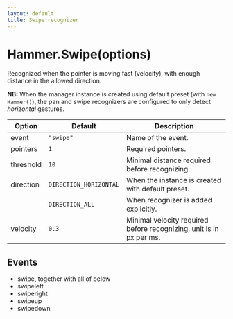 ```yaml
---
layout: default
title: Swipe recognizer
---
```


# Hammer.Swipe(options)
Recognized when the pointer is moving fast (velocity), with enough distance in the allowed direction.

**NB:** When the manager instance is created using default preset
(with `new Hammer()`), the pan and swipe recognizers are configured to
only detect _horizontal_ gestures.

| Option    | Default  | Description       |
|-----------|----------|-------------------|
| event     | `"swipe"`    | Name of the event. |
| pointers  | `1`        | Required pointers. |
| threshold | `10`       | Minimal distance required before recognizing. |
| direction | `DIRECTION_HORIZONTAL` | When the instance is created with default preset. |
|           | `DIRECTION_ALL` | When recognizer is added explicitly. |
| velocity  | `0.3`      | Minimal velocity required before recognizing, unit is in px per ms. |

## Events
- swipe, together with all of below
- swipeleft
- swiperight
- swipeup
- swipedown

